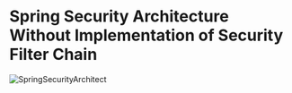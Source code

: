 # Spring Security Architecture Without Implementation of Security Filter Chain

![SpringSecurityArchitect](https://github.com/Amannadeem19/SpringSecurity/assets/102462757/38ada494-b74c-4d72-b8e3-79b31189b120)
